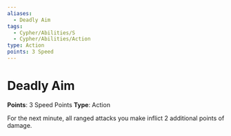 ```yaml
---
aliases:
  - Deadly Aim
tags:
  - Cypher/Abilities/S
  - Cypher/Abilities/Action
type: Action
points: 3 Speed
---
```


# Deadly Aim

**Points**: 3 Speed Points
**Type**: Action

For the next minute, all ranged attacks you make inflict 2 additional points of damage.
